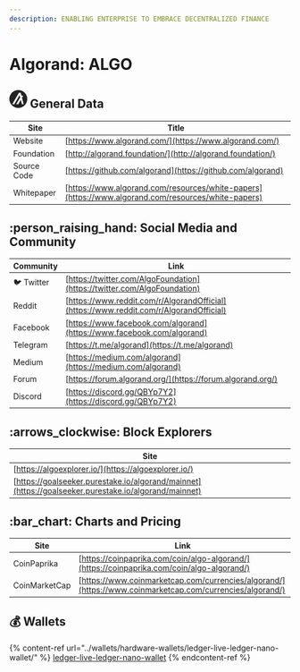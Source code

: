 ```yaml
---
description: ENABLING ENTERPRISE TO EMBRACE DECENTRALIZED FINANCE
---
```


# Algorand: ALGO

## <img src="../.gitbook/assets/algo.png" alt="" data-size="original"> General Data

| Site        | Title                                                                                              |
| ----------- | -------------------------------------------------------------------------------------------------- |
| Website     | [https://www.algorand.com/](https://www.algorand.com/)                                             |
| Foundation  | [http://algorand.foundation/](http://algorand.foundation/)                                         |
| Source Code | [https://github.com/algorand](https://github.com/algorand)                                         |
| Whitepaper  | [https://www.algorand.com/resources/white-papers](https://www.algorand.com/resources/white-papers) |

## :person\_raising\_hand: Social Media and Community

| Community      | Link                                                                                   |
| -------------- | -------------------------------------------------------------------------------------- |
| :bird: Twitter | [https://twitter.com/AlgoFoundation](https://twitter.com/AlgoFoundation)               |
| Reddit         | [https://www.reddit.com/r/AlgorandOfficial](https://www.reddit.com/r/AlgorandOfficial) |
| Facebook       | [https://www.facebook.com/algorand](https://www.facebook.com/algorand)                 |
| Telegram       | [https://t.me/algorand](https://t.me/algorand)                                         |
| Medium         | [https://medium.com/algorand](https://medium.com/algorand)                             |
| Forum          | [https://forum.algorand.org/](https://forum.algorand.org/)                             |
| Discord        | [https://discord.gg/QBYp7Y2](https://discord.gg/QBYp7Y2)                               |

## :arrows\_clockwise: Block Explorers

| Site                                                                                                 |
| ---------------------------------------------------------------------------------------------------- |
| [https://algoexplorer.io/](https://algoexplorer.io/)                                                 |
| [https://goalseeker.purestake.io/algorand/mainnet](https://goalseeker.purestake.io/algorand/mainnet) |

## :bar\_chart: Charts and Pricing

| Site          | Link                                                                                                     |
| ------------- | -------------------------------------------------------------------------------------------------------- |
| CoinPaprika   | [https://coinpaprika.com/coin/algo-algorand/](https://coinpaprika.com/coin/algo-algorand/)               |
| CoinMarketCap | [https://www.coinmarketcap.com/currencies/algorand/](https://www.coinmarketcap.com/currencies/algorand/) |

## :moneybag: Wallets

{% content-ref url="../wallets/hardware-wallets/ledger-live-ledger-nano-wallet/" %}
[ledger-live-ledger-nano-wallet](../wallets/hardware-wallets/ledger-live-ledger-nano-wallet/)
{% endcontent-ref %}
